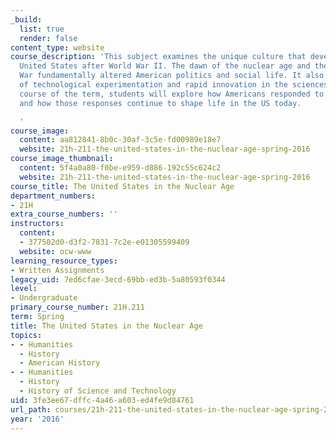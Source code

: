```yaml
---
_build:
  list: true
  render: false
content_type: website
course_description: 'This subject examines the unique culture that developed in the
  United States after World War II. The dawn of the nuclear age and the ensuing Cold
  War fundamentally altered American politics and social life. It also led to a flowering
  of technological experimentation and rapid innovation in the sciences. Over the
  course of the term, students will explore how Americans responded to these changes,
  and how those responses continue to shape life in the US today.

  '
course_image:
  content: aa812841-8b0c-30af-3c5e-fd00989e18e7
  website: 21h-211-the-united-states-in-the-nuclear-age-spring-2016
course_image_thumbnail:
  content: 5f4a0a80-f0be-e959-d886-192c55c624c2
  website: 21h-211-the-united-states-in-the-nuclear-age-spring-2016
course_title: The United States in the Nuclear Age
department_numbers:
- 21H
extra_course_numbers: ''
instructors:
  content:
  - 377502d0-d3f2-7831-7c2e-e01305599409
  website: ocw-www
learning_resource_types:
- Written Assignments
legacy_uid: 7ed6cfae-3ecd-69bb-ed3b-5a80593f0344
level:
- Undergraduate
primary_course_number: 21H.211
term: Spring
title: The United States in the Nuclear Age
topics:
- - Humanities
  - History
  - American History
- - Humanities
  - History
  - History of Science and Technology
uid: 3fe3ee67-dffc-4a46-a603-ed4fe9d84761
url_path: courses/21h-211-the-united-states-in-the-nuclear-age-spring-2016
year: '2016'
---
```

